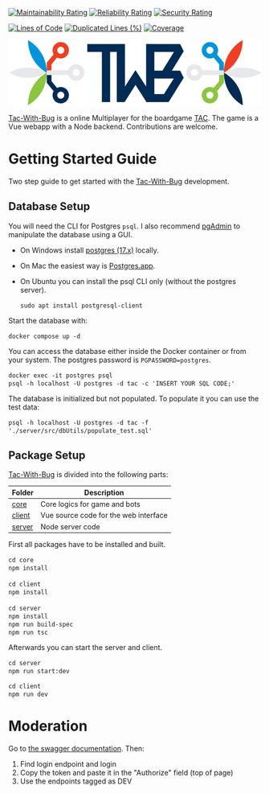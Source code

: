 [![Maintainability Rating](https://sonarcloud.io/api/project_badges/measure?project=panwauu_tac-with-bug&metric=sqale_rating)](https://sonarcloud.io/summary/new_code?id=panwauu_tac-with-bug)
[![Reliability Rating](https://sonarcloud.io/api/project_badges/measure?project=panwauu_tac-with-bug&metric=reliability_rating)](https://sonarcloud.io/summary/new_code?id=panwauu_tac-with-bug)
[![Security Rating](https://sonarcloud.io/api/project_badges/measure?project=panwauu_tac-with-bug&metric=security_rating)](https://sonarcloud.io/summary/new_code?id=panwauu_tac-with-bug)

[![Lines of Code](https://sonarcloud.io/api/project_badges/measure?project=panwauu_tac-with-bug&metric=ncloc)](https://sonarcloud.io/summary/new_code?id=panwauu_tac-with-bug)
[![Duplicated Lines (%)](https://sonarcloud.io/api/project_badges/measure?project=panwauu_tac-with-bug&metric=duplicated_lines_density)](https://sonarcloud.io/summary/new_code?id=panwauu_tac-with-bug)
[![Coverage](https://sonarcloud.io/api/project_badges/measure?project=panwauu_tac-with-bug&metric=coverage)](https://sonarcloud.io/summary/new_code?id=panwauu_tac-with-bug)

[![TWB Logo](client/src/assets/TwbLogo.png)](https://www.tac-with-bug.com/)

[Tac-With-Bug](https://www.tac-with-bug.com/) is a online Multiplayer for the boardgame [TAC](https://shop.spiel-tac.de/Home). The game is a Vue webapp with a Node backend. Contributions are welcome.

# Getting Started Guide

Two step guide to get started with the [Tac-With-Bug](https://www.tac-with-bug.com/) development.

## Database Setup

You will need the CLI for Postgres `psql`. I also recommend [pgAdmin](https://www.pgadmin.org/) to manipulate the database using a GUI.

- On Windows install [postgres (17.x)](https://www.postgresql.org/download/) locally.

- On Mac the easiest way is [Postgres.app](https://postgresapp.com).

- On Ubuntu you can install the psql CLI only (without the postgres server).

  ```
  sudo apt install postgresql-client
  ```

Start the database with:

```
docker compose up -d
```

You can access the database either inside the Docker container or from your system. The postgres password is `PGPASSWORD=postgres`.

```
docker exec -it postgres psql
psql -h localhost -U postgres -d tac -c 'INSERT YOUR SQL CODE;'
```

The database is initialized but not populated. To populate it you can use the test data:

```
psql -h localhost -U postgres -d tac -f './server/src/dbUtils/populate_test.sql'
```

## Package Setup

[Tac-With-Bug](https://www.tac-with-bug.com/) is divided into the following parts:

| Folder             | Description                           |
| ------------------ | ------------------------------------- |
| [core](./core)     | Core logics for game and bots         |
| [client](./client) | Vue source code for the web interface |
| [server](./server) | Node server code                      |

First all packages have to be installed and built.

```shell
cd core
npm install

cd client
npm install

cd server
npm install
npm run build-spec
npm run tsc
```

Afterwards you can start the server and client.

```shell
cd server
npm run start:dev
```

```shell
cd client
npm run dev
```

# Moderation

Go to [the swagger documentation](https://tac-with-bug.herokuapp.com/gameapi/api-docs/). Then:

1. Find login endpoint and login
2. Copy the token and paste it in the "Authorize" field (top of page)
3. Use the endpoints tagged as DEV

